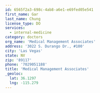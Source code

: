 ```yaml
---
id: 6565f2a3-698c-4ab8-a6e1-e69fed05e541
first_name: Gar
last_name: Chung
license_type: DO
services:
  - internal-medicine
category: doctors
org_name: 'Medical Management Associates'
address: '3022 S. Durango Dr., #100'
city: 'Las Vegas'
state: NV
zip: '89117'
phone: '7029051188'
title: 'Medical Management Associates'
_geoloc:
  lat: 36.1297
  lng: -115.279
---
```

